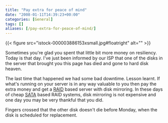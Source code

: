 ```yaml
---
title: "Pay extra for peace of mind"
date: "2008-01-11T14:39:23+00:00"
categories: [General]
tags: []
aliases: [/pay-extra-for-peace-of-mind/]
---
```


{{< figure src="istock-000003886153xsmall.jpg#floatright" alt="" >}}

Sometimes you're glad you spent that little bit more money on resiliency. Today is that day. I've just been informed by our ISP that one of the disks in the server that brought you this page has died and gone to hard disk heaven.

The last time that happened we had some bad downtime. Lesson learnt. If what's running on your server is in any way valuable to you then pay the extra money and get a [RAID](https://en.wikipedia.org/wiki/RAID) based server with disk mirroring. In these days of cheap [SATA](https://en.wikipedia.org/wiki/Serial_ATA) based RAID systems, disk mirroring is not expensive and one day you may be very thankful that you did.

Fingers crossed that the other disk doesn't die before Monday, when the disk is scheduled for replacement.
